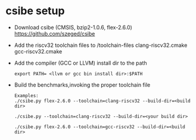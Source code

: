 # csibe setup

- Download csibe (CMSIS, bzip2-1.0.6, flex-2.6.0)
https://github.com/szeged/csibe

- Add the riscv32 toolchain files to /toolchain-files
      clang-riscv32.cmake
      gcc-riscv32.cmake

- Add the compiler (GCC or LLVM) install dir to the path
      
      export PATH= <llvm or gcc bin install dir>:$PATH

- Build the benchmarks,invoking the proper toolchain file
     
      Examples:
      ./csibe.py flex-2.6.0 --toolchain=clang-riscv32 --build-dir=<build dir>
  
      ./csibe.py --toolchain=clang-riscv32 --build-dir=<your build dir>
      
      ./csibe.py flex-2.6.0 --toolchain=gcc-riscv32 --build-dir=<build dir>
